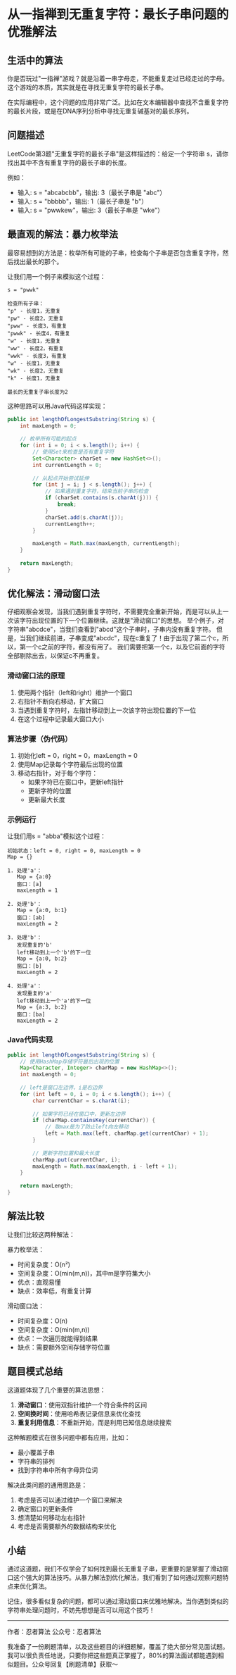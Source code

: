 # 从一指禅到无重复字符：最长子串问题的优雅解法

## 生活中的算法
你是否玩过"一指禅"游戏？就是沿着一串字母走，不能重复走过已经走过的字母。这个游戏的本质，其实就是在寻找无重复字符的最长子串。

在实际编程中，这个问题的应用非常广泛。比如在文本编辑器中查找不含重复字符的最长片段，或是在DNA序列分析中寻找无重复碱基对的最长序列。

## 问题描述
LeetCode第3题"无重复字符的最长子串"是这样描述的：给定一个字符串 s，请你找出其中不含有重复字符的最长子串的长度。

例如：
- 输入: s = "abcabcbb"，输出: 3（最长子串是 "abc"）
- 输入: s = "bbbbb"，输出: 1（最长子串是 "b"）
- 输入: s = "pwwkew"，输出: 3（最长子串是 "wke"）

## 最直观的解法：暴力枚举法
最容易想到的方法是：枚举所有可能的子串，检查每个子串是否包含重复字符，然后找出最长的那个。

让我们用一个例子来模拟这个过程：
```
s = "pwwk"

检查所有子串：
"p" - 长度1，无重复
"pw" - 长度2，无重复
"pww" - 长度3，有重复
"pwwk" - 长度4，有重复
"w" - 长度1，无重复
"ww" - 长度2，有重复
"wwk" - 长度3，有重复
"w" - 长度1，无重复
"wk" - 长度2，无重复
"k" - 长度1，无重复

最长的无重复子串长度为2
```

这种思路可以用Java代码这样实现：
```java
public int lengthOfLongestSubstring(String s) {
    int maxLength = 0;
    
    // 枚举所有可能的起点
    for (int i = 0; i < s.length(); i++) {
        // 使用Set来检查是否有重复字符
        Set<Character> charSet = new HashSet<>();
        int currentLength = 0;
        
        // 从起点开始尝试延伸
        for (int j = i; j < s.length(); j++) {
            // 如果遇到重复字符，结束当前子串的检查
            if (charSet.contains(s.charAt(j))) {
                break;
            }
            charSet.add(s.charAt(j));
            currentLength++;
        }
        
        maxLength = Math.max(maxLength, currentLength);
    }
    
    return maxLength;
}
```

## 优化解法：滑动窗口法
仔细观察会发现，当我们遇到重复字符时，不需要完全重新开始，而是可以从上一次该字符出现位置的下一个位置继续。这就是"滑动窗口"的思想。
举个例子，对字符串"abcdce"，当我们查看到"abcd"这个子串时，子串内没有重复字符。
但是，当我们继续前进，子串变成"abcdc"，现在c重复了！由于出现了第二个c，所以，第一个c之前的字符，都没有用了。
我们需要把第一个c，以及它前面的字符全部剔除出去，以保证c不再重复。

### 滑动窗口法的原理
1. 使用两个指针（left和right）维护一个窗口
2. 右指针不断向右移动，扩大窗口
3. 当遇到重复字符时，左指针移动到上一次该字符出现位置的下一位
4. 在这个过程中记录最大窗口大小

### 算法步骤（伪代码）
1. 初始化left = 0，right = 0，maxLength = 0
2. 使用Map记录每个字符最后出现的位置
3. 移动右指针，对于每个字符：
   - 如果字符已在窗口中，更新left指针
   - 更新字符的位置
   - 更新最大长度

### 示例运行
让我们用s = "abba"模拟这个过程：
```
初始状态：left = 0, right = 0, maxLength = 0
Map = {}

1. 处理'a'：
   Map = {a:0}
   窗口：[a]
   maxLength = 1

2. 处理'b'：
   Map = {a:0, b:1}
   窗口：[ab]
   maxLength = 2

3. 处理'b'：
   发现重复的'b'
   left移动到上一个'b'的下一位
   Map = {a:0, b:2}
   窗口：[b]
   maxLength = 2

4. 处理'a'：
   发现重复的'a'
   left移动到上一个'a'的下一位
   Map = {a:3, b:2}
   窗口：[ba]
   maxLength = 2
```

### Java代码实现
```java
public int lengthOfLongestSubstring(String s) {
    // 使用HashMap存储字符最后出现的位置
    Map<Character, Integer> charMap = new HashMap<>();
    int maxLength = 0;
    
    // left是窗口左边界，i是右边界
    for (int left = 0, i = 0; i < s.length(); i++) {
        char currentChar = s.charAt(i);
        
        // 如果字符已经在窗口中，更新左边界
        if (charMap.containsKey(currentChar)) {
            // 取max是为了防止left向左移动
            left = Math.max(left, charMap.get(currentChar) + 1);
        }
        
        // 更新字符位置和最大长度
        charMap.put(currentChar, i);
        maxLength = Math.max(maxLength, i - left + 1);
    }
    
    return maxLength;
}
```

## 解法比较
让我们比较这两种解法：

暴力枚举法：
- 时间复杂度：O(n²)
- 空间复杂度：O(min(m,n))，其中m是字符集大小
- 优点：直观易懂
- 缺点：效率低，有重复计算

滑动窗口法：
- 时间复杂度：O(n)
- 空间复杂度：O(min(m,n))
- 优点：一次遍历就能得到结果
- 缺点：需要额外空间存储字符位置

## 题目模式总结
这道题体现了几个重要的算法思想：
1. **滑动窗口**：使用双指针维护一个符合条件的区间
2. **空间换时间**：使用哈希表记录信息来优化查找
3. **重复利用信息**：不重新开始，而是利用已知信息继续搜索

这种解题模式在很多问题中都有应用，比如：
- 最小覆盖子串
- 字符串的排列
- 找到字符串中所有字母异位词

解决此类问题的通用思路是：
1. 考虑是否可以通过维护一个窗口来解决
2. 确定窗口的更新条件
3. 想清楚如何移动左右指针
4. 考虑是否需要额外的数据结构来优化

## 小结
通过这道题，我们不仅学会了如何找到最长无重复子串，更重要的是掌握了滑动窗口这个强大的算法技巧。从暴力解法到优化解法，我们看到了如何通过观察问题特点来优化算法。

记住，很多看似复杂的问题，都可以通过滑动窗口来优雅地解决。当你遇到类似的字符串处理问题时，不妨先想想是否可以用这个技巧！

---
作者：忍者算法
公众号：忍者算法

我准备了一份刷题清单，以及这些题目的详细题解，覆盖了绝大部分常见面试题。我可以很负责任地说，只要你把这些题真正掌握了，80%的算法面试都能遇到相似题目。公众号回复【刷题清单】获取～